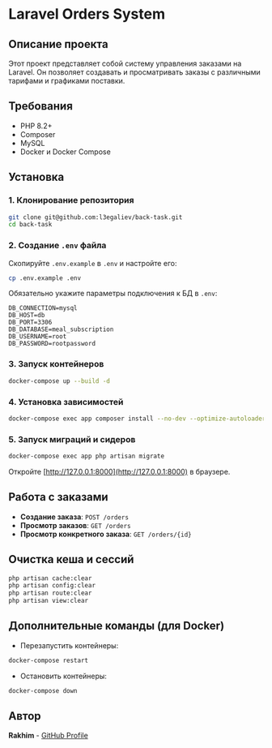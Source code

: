 # Laravel Orders System

## Описание проекта

Этот проект представляет собой систему управления заказами на Laravel. Он позволяет создавать и просматривать заказы с различными тарифами и графиками поставки.

## Требования
- PHP 8.2+
- Composer
- MySQL
- Docker и Docker Compose

## Установка

### 1. Клонирование репозитория
```sh
git clone git@github.com:l3egaliev/back-task.git
cd back-task
```

### 2. Создание `.env` файла
Скопируйте `.env.example` в `.env` и настройте его:
```sh
cp .env.example .env
```

Обязательно укажите параметры подключения к БД в `.env`:
```env
DB_CONNECTION=mysql
DB_HOST=db 
DB_PORT=3306
DB_DATABASE=meal_subscription
DB_USERNAME=root
DB_PASSWORD=rootpassword
```

### 3. Запуск контейнеров
```sh
docker-compose up --build -d
```

### 4. Установка зависимостей
```sh
docker-compose exec app composer install --no-dev --optimize-autoloader
```

### 5. Запуск миграций и сидеров
```sh
docker-compose exec app php artisan migrate
```

Откройте [http://127.0.0.1:8000](http://127.0.0.1:8000) в браузере.

## Работа с заказами
- **Создание заказа**: `POST /orders`
- **Просмотр заказов**: `GET /orders`
- **Просмотр конкретного заказа**: `GET /orders/{id}`

## Очистка кеша и сессий
```sh
php artisan cache:clear
php artisan config:clear
php artisan route:clear
php artisan view:clear
```

## Дополнительные команды (для Docker)

- Перезапустить контейнеры:
```sh
docker-compose restart
```
- Остановить контейнеры:
```sh
docker-compose down
```

## Автор
**Rakhim** - [GitHub Profile](https://github.com/l3egaliev)

